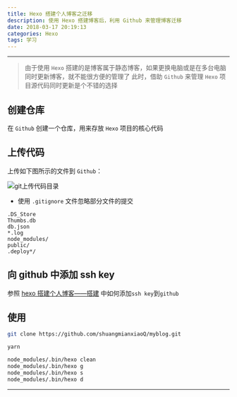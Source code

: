 ```yaml
---
title: Hexo 搭建个人博客之迁移
description: 使用 Hexo 搭建博客后，利用 Github 来管理博客迁移
date: 2018-03-17 20:19:13
categories: Hexo
tags: 学习
---
```


---

> 由于使用 `Hexo` 搭建的是博客属于静态博客，如果更换电脑或是在多台电脑同时更新博客，就不能很方便的管理了
> 此时，借助 `Github` 来管理 `Hexo` 项目源代码同时更新是个不错的选择

## 创建仓库

在 `Github` 创建一个仓库，用来存放 `Hexo` 项目的核心代码

## 上传代码

上传如下图所示的文件到 `Github`：

![git上传代码目录](/images/hexo迁移/代码提交目录.png)

- 使用 `.gitignore` 文件忽略部分文件的提交

```
.DS_Store
Thumbs.db
db.json
*.log
node_modules/
public/
.deploy*/
```

## 向 github 中添加 ssh key

参照 [hexo 搭建个人博客——搭建](https://shuangmianxiaoq.github.io/2018/03/17/hexo%E6%90%AD%E5%BB%BA%E4%B8%AA%E4%BA%BA%E5%8D%9A%E5%AE%A2%E2%80%94%E2%80%94%E6%90%AD%E5%BB%BA/) 中如何添加`ssh key`到`github`

## 使用

```bash
git clone https://github.com/shuangmianxiaoQ/myblog.git

yarn

node_modules/.bin/hexo clean
node_modules/.bin/hexo g
node_modules/.bin/hexo s
node_modules/.bin/hexo d
```

---
